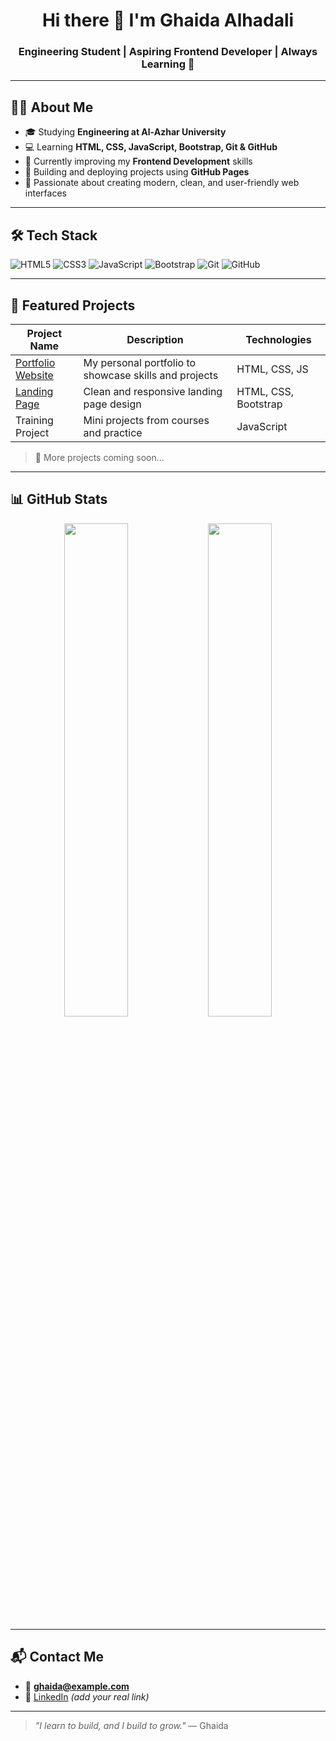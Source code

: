 <h1 align="center">Hi there 👋 I'm Ghaida Alhadali</h1>
<h3 align="center">Engineering Student | Aspiring Frontend Developer | Always Learning 🚀</h3>

---

## 👩‍💻 About Me
- 🎓 Studying **Engineering at Al-Azhar University**
- 💻 Learning **HTML, CSS, JavaScript, Bootstrap, Git & GitHub**
- 🌱 Currently improving my **Frontend Development** skills
- 🚀 Building and deploying projects using **GitHub Pages**
- 🎯 Passionate about creating modern, clean, and user-friendly web interfaces

---

## 🛠️ Tech Stack
![HTML5](https://img.shields.io/badge/-HTML5-E34F26?style=flat-square&logo=html5&logoColor=white)
![CSS3](https://img.shields.io/badge/-CSS3-1572B6?style=flat-square&logo=css3)
![JavaScript](https://img.shields.io/badge/-JavaScript-F7DF1E?style=flat-square&logo=javascript&logoColor=black)
![Bootstrap](https://img.shields.io/badge/-Bootstrap-563D7C?style=flat-square&logo=bootstrap)
![Git](https://img.shields.io/badge/-Git-F05032?style=flat-square&logo=git&logoColor=white)
![GitHub](https://img.shields.io/badge/-GitHub-181717?style=flat-square&logo=github)

---

## 💼 Featured Projects

| Project Name | Description | Technologies |
|--------------|-------------|--------------|
| [Portfolio Website](https://github.com/your_repo) | My personal portfolio to showcase skills and projects | HTML, CSS, JS |
| [Landing Page](https://github.com/your_repo) | Clean and responsive landing page design | HTML, CSS, Bootstrap |
| Training Project | Mini projects from courses and practice | JavaScript |

> 🚧 More projects coming soon...

---

## 📊 GitHub Stats
<p align="center">
  <img src="https://github-readme-stats.vercel.app/api?username=ghaida-alhadali&show_icons=true&theme=tokyonight" width="45%"/>
  <img src="https://github-readme-stats.vercel.app/api/top-langs/?username=ghaida-alhadali&layout=compact&theme=tokyonight" width="45%"/>
</p>

---

## 📬 Contact Me
- 📧 **ghaida@example.com**
- 💼 [LinkedIn](https://www.linkedin.com/in/ghaida-alhadali/) *(add your real link)*

---

> _"I learn to build, and I build to grow."_ — Ghaida
